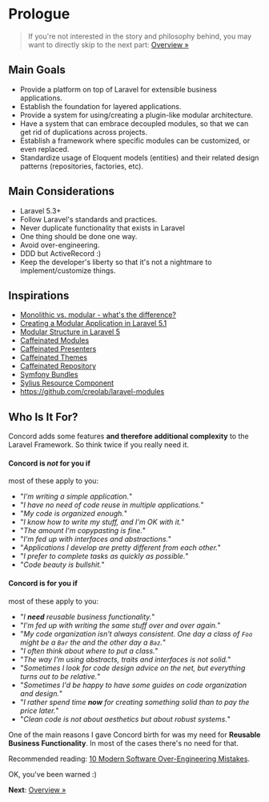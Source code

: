 # Prologue

> If you're not interested in the story and philosophy behind, you may want to directly skip to the next part: [Overview &raquo;](overview.md)

## Main Goals

- Provide a platform on top of Laravel for extensible business applications.
- Establish the foundation for layered applications.
- Provide a system for using/creating a plugin-like modular architecture.
- Have a system that can embrace decoupled modules, so that we can get rid of duplications across projects.
- Establish a framework where specific modules can be customized, or even replaced.
- Standardize usage of Eloquent models (entities) and their related design patterns (repositories, factories, etc).

## Main Considerations

- Laravel 5.3+
- Follow Laravel's standards and practices.
- Never duplicate functionality that exists in Laravel
- One thing should be done one way.
- Avoid over-engineering.
- DDD but ActiveRecord :)
- Keep the developer's liberty so that it's not a nightmare to implement/customize things.


## Inspirations

- [Monolithic vs. modular - what's the difference?](https://gist.github.com/joepie91/7f03a733a3a72d2396d6)
- [Creating a Modular Application in Laravel 5.1](http://kamranahmed.info/blog/2015/12/03/creating-a-modular-application-in-laravel/)
- [Modular Structure in Laravel 5](https://ziyahanalbeniz.blogspot.ro/2015/03/modular-structure-in-laravel-5.html)
- [Caffeinated Modules](https://github.com/caffeinated/modules)
- [Caffeinated Presenters](https://github.com/caffeinated/presenter)
- [Caffeinated Themes](https://github.com/caffeinated/themes)
- [Caffeinated Repository](https://github.com/caffeinated/repository)
- [Symfony Bundles](http://symfony.com/doc/bundles/)
- [Sylius Resource Component](https://github.com/Sylius/Resource)
- https://github.com/creolab/laravel-modules

## Who Is It For?

Concord adds some features **and therefore additional complexity** to the Laravel Framework. So think twice if you really need it.

#### Concord is _not_ for you if
most of these apply to you:

- "_I'm writing a simple application._"
- "_I have no need of code reuse in multiple applications._"
- "_My code is organized enough._"
- "_I know how to write my stuff, and I'm OK with it._"
- "_The amount I'm copypasting is fine._"
- "_I'm fed up with interfaces and abstractions._"
- "_Applications I develop are pretty different from each other._"
- "_I prefer to complete tasks as quickly as possible._"
- "_Code beauty is bullshit._"

#### Concord is for you if
most of these apply to you:

- "_I **need** reusable business functionality._"
- "_I'm fed up with writing the same stuff over and over again._"
- "_My code organization isn't always consistent. One day a class of `Foo` might be a `Bar` the and the other day a `Baz`._"
- "_I often think about where to put a class._"
- "_The way I'm using abstracts, traits and interfaces is not solid._"
- "_Sometimes I look for code design advice on the net, but everything turns out to be relative._"
- "_Sometimes I'd be happy to have some guides on code organization and design._"
- "_I rather spend time **now** for creating something solid than to pay the price later._"
- "_Clean code is not about aesthetics but about robust systems._"

One of the main reasons I gave Concord birth for was my need for **Reusable
Business Functionality**. In most of the cases there's no need for that.

Recommended reading: [10 Modern Software Over-Engineering Mistakes](https://medium.com/@rdsubhas/10-modern-software-engineering-mistakes-bc67fbef4fc8).

OK, you've been warned :)

**Next**: [Overview &raquo;](overview.md)